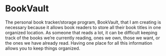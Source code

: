 # BookVault

The personal book tracker/storage program, BookVault, that I am creating is necessary because it allows book readers to store all their book titles in one organized location. As someone that reads a lot, it can be difficult keeping track of the books we’re currently reading, ones we own, those we want, or the ones we have already read. Having one place for all this information allows you to keep things organized.
